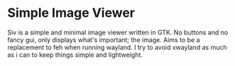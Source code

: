 Simple Image Viewer
===================

Siv is a simple and minimal image viewer written in GTK.
No buttons and no fancy gui, only displays what's important; the image.
Aims to be a replacement to feh when running wayland.
I try to avoid xwayland as much as i can to keep things simple and lightweight.


